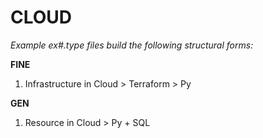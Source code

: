 # CLOUD

*Example ex#.type files build the following structural forms:*

**FINE**
1. Infrastructure in Cloud > Terraform > Py

**GEN**
1. Resource in Cloud > Py + SQL